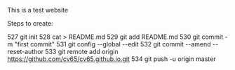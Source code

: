 This is a test website


Steps to create:

  527  git init
  528  cat > README.md
  529  git add README.md
  530  git commit -m "first commit"
  531  git config --global --edit
  532  git commit --amend --reset-author
  533  git remote add origin https://github.com/cv65/cv65.github.io.git
  534  git push -u origin master

